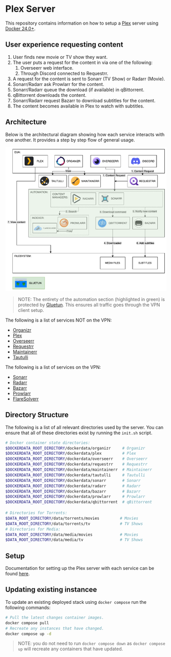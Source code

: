 # Plex Server

This repository contains information on how to setup a [Plex](https://www.plex.tv/) server using [Docker 24.0+](https://www.docker.com/).

## User experience requesting content

1. User finds new movie or TV show they want.
2. The user puts a request for the content in via one of the following:
   1. Overseerr web interface.
   2. Through Discord connected to Requestrr.
3. A request for the content is sent to Sonarr (TV Show) or Radarr (Movie).
4. Sonarr/Radarr ask Prowlarr for the content.
5. Sonarr/Radarr queue the download (if available) in qBittorrent.
6. qBittorrent downloads the content.
7. Sonarr/Radarr request Bazarr to download subtitles for the content.
8. The content becomes available in Plex to watch with subtitles.

## Architecture

Below is the architectural diagram showing how each service interacts with one another. It provides a step by step flow of general usage.

<picture>
  <source media="(prefers-color-scheme: dark)" srcset="./architecture.dark.png">
  <source media="(prefers-color-scheme: light)" srcset="./architecture.light.png">
  <img alt="Image describing architecture" src="./architecture.light.png">
</picture>

> NOTE: The entirety of the automation section (highlighted in green) is protected by [Gluetun](https://github.com/qdm12/gluetun). This ensures all traffic goes through the VPN client setup.

The following is a list of services NOT on the VPN:

- [Organizr](https://github.com/causefx/Organizr)
- [Plex](https://www.plex.tv/)
- [Overseerr](https://overseerr.dev/)
- [Requestrr](https://github.com/thomst08/requestrr)
- [Maintainerr](https://github.com/jorenn92/Maintainerr)
- [Tautulli](https://tautulli.com/)

The following is a list of services on the VPN:

- [Sonarr](https://sonarr.tv/)
- [Radarr](https://radarr.video/)
- [Bazarr](https://www.bazarr.media/)
- [Prowlarr](https://prowlarr.com/)
- [FlareSolverr](https://github.com/FlareSolverr/FlareSolverr)

## Directory Structure

The following is a list of all relevant directories used by the server. You can ensure that all of these directories exist by running the `init.sh` script.

```sh
# Docker container state directories:
$DOCKERDATA_ROOT_DIRECTORY/dockerdata/organizr     # Organizr
$DOCKERDATA_ROOT_DIRECTORY/dockerdata/plex         # Plex
$DOCKERDATA_ROOT_DIRECTORY/dockerdata/overseerr    # Overseerr
$DOCKERDATA_ROOT_DIRECTORY/dockerdata/requestrr    # Requestrr
$DOCKERDATA_ROOT_DIRECTORY/dockerdata/maintainerr  # Maintainerr
$DOCKERDATA_ROOT_DIRECTORY/dockerdata/tautulli     # Tautulli
$DOCKERDATA_ROOT_DIRECTORY/dockerdata/sonarr       # Sonarr
$DOCKERDATA_ROOT_DIRECTORY/dockerdata/radarr       # Radarr
$DOCKERDATA_ROOT_DIRECTORY/dockerdata/bazarr       # Bazarr
$DOCKERDATA_ROOT_DIRECTORY/dockerdata/prowlarr     # Prowlarr
$DOCKERDATA_ROOT_DIRECTORY/dockerdata/qbittorrent  # qBittorrent

# Directories for Torrents:
$DATA_ROOT_DIRECTORY/data/torrents/movies         # Movies
$DATA_ROOT_DIRECTORY/data/torrents/tv             # TV Shows
# Directories for Media:
$DATA_ROOT_DIRECTORY/data/media/movies            # Movies
$DATA_ROOT_DIRECTORY/data/media/tv                # TV Shows
```

## Setup

Documentation for setting up the Plex server with each service can be found [here](./docs/README.md).

## Updating existing instancee

To update an existing deployed stack using `docker compose` run the following commands:

```sh
# Pull the latest changes container images.
docker compose pull
# Recreate any instances that have changed.
docker compose up -d
```

> NOTE: you do not need to run `docker compose down` as `docker compose up` will recreate any containers that have updated.
